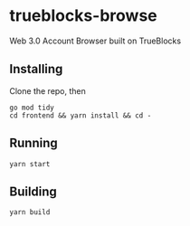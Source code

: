 # trueblocks-browse

Web 3.0 Account Browser built on TrueBlocks

## Installing

Clone the repo, then

```[bash]
go mod tidy
cd frontend && yarn install && cd -
```

## Running

```[bash]
yarn start
```

## Building

```[bash]
yarn build
```
